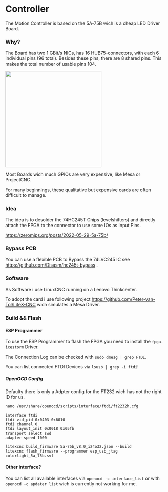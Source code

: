 # Controller

The Motion Controller is based on the 5A-75B wich is a cheap LED Driver Board.

### Why?

The Board has two 1 GBit/s NICs, has 16 HUB75-connectors, with each 6 individual pins (96 total). Besides these pins, there are 8 shared pins. This makes the total number of usable pins 104.

<img height="300px" src="https://raw.githubusercontent.com/q3k/chubby75/refs/heads/master/5a-75e/images/cl-5a-75e-v71-front.jpg"/>

Most Boards wich much GPIOs are very expensive, like Mesa or ProjectCNC.

For many beginnings, these qualitative but expensive cards are often difficult to manage.

### Idea

The idea is to desolder the 74HC245T Chips (levelshifters) and directly attach the FPGA to the connector to use some IOs as Input Pins. 

https://zeromips.org/posts/2022-05-29-5a-75b/

### Bypass PCB

You can use a flexible PCB to Bypass the 74LVC245 IC see https://github.com/Disasm/hc245t-bypass .

### Software
As Software i use LinuxCNC running on a Lenovo Thinkcenter.

To adopt the card i use following project https://github.com/Peter-van-Tol/LiteX-CNC wich simulates a Mesa Driver.

### Build && Flash

#### ESP Programmer

To use the ESP Programmer to flash the FPGA you need to install the ``fpga-icestorm`` Driver.

The Connection Log can be checked with ``sudo dmesg | grep FTDI``.

You can list connected FTDI Devices via ``lsusb | grep -i ftdi``!

##### OpenOCD Config

Defaulty there is only a Adpter config for the FT232 wich has not the right ID for us.

```nano /usr/share/openocd/scripts/interface/ftdi/ft2232h.cfg```

```
interface ftdi
ftdi vid_pid 0x0403 0x6010
ftdi channel 0
ftdi layout_init 0x0018 0x05fb
transport select swd
adapter speed 1000
```


```
litexcnc build_firmware 5a-75b_v8.0_i24o32.json --build
litexcnc flash_firmware --programmer esp_usb_jtag colorlight_5a_75b.svf
```

#### Other interface?

You can list all available interfaces via ``openocd -c interface_list`` or with ``openocd -c apdater list`` wich is currently not working for me.
